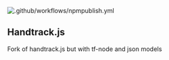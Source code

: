 ![.github/workflows/npmpublish.yml](https://github.com/kaiekaie/handtrack.js-node/workflows/.github/workflows/npmpublish.yml/badge.svg?branch=master)
## Handtrack.js

Fork of handtrack.js but with tf-node and json models
